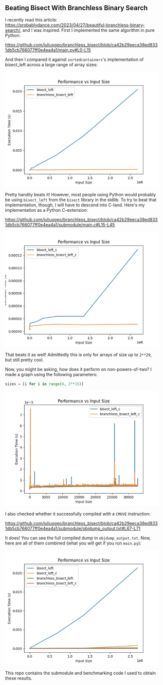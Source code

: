 ## Beating Bisect With Branchless Binary Search

I recently read this article: https://probablydance.com/2023/04/27/beautiful-branchless-binary-search/, and I was inspired.
First I implemented the same algorithm in pure Python:

https://github.com/juliusgeo/branchless_bisect/blob/ca42b29eeca38ed8331db5cb766077ff0e4ea4a1/main.py#L0-L15

And then I compared it against `sortedcontainers`'s implementation of bisect_left across a large range of array sizes:

![image](/images/1.jpg "Figure 1")

Pretty handily beats it! However, most people using Python would probably be using `bisect_left` from the `bisect` library in the stdlib.
To try to beat that implementation, though, I will have to descend into C-land. Here's my implementation as a Python C-extension:

https://github.com/juliusgeo/branchless_bisect/blob/ca42b29eeca38ed8331db5cb766077ff0e4ea4a1/submodule/main.c#L15-L45

![image](/images/2.jpg "Figure 2")

That beats it as well! Admittedly this is only for arrays of size up to `2**29`, but still pretty cool.

Now, you might be asking, how does it perform on non-powers-of-two? I made a graph using the following parameters:
```python
sizes = [i for i in range(0, 2**15)]
```
![image](/images/4.jpeg "Figure 4")


I also checked whether it successfully compiled with a `CMOVE` instruction:

https://github.com/juliusgeo/branchless_bisect/blob/ca42b29eeca38ed8331db5cb766077ff0e4ea4a1/submodule/objdump_output.txt#L67-L71

It does! You can see the full compiled dump in `objdump_output.txt`.
Now, here are all of them combined (what you will get if you run `main.py`):

![image](/images/3.jpg "Figure 3")

This repo contains the submodule and benchmarking code I used to obtain these results.
